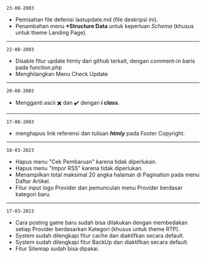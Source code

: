 <code>23-08-2003</code>

- Pemisahan file defenisi lastupdate.md (file deskripsi ini).<br>
- Penambahan menu <b>*Structure Data</b> untuk keperluan *Schema* (khusus untuk theme Landing Page).
<hr>

<code>22-08-2003</code><br>

- Disable fitur update htmly dari github terkait, dengan comment-in baris pada function.php<br>
- Menghilangkan Menu Check Update
<hr>

<code>20-08-2003</code>

- Mengganti ascii ✖️ dan ✔️ dengan <b>*i class*</b>.
<hr>

<code>17-08-2003</code>

- menghapus link referensi dan tulisan <b>*htmly*</b> pada Footer Copyright.
<hr>

<code>18-03-2023</code>

- Hapus menu "Cek Pembaruan" karena tidak diperlukan.
- Hapus menu "Impor RSS" karena tidak diperlukan.
- Menampilkan total maksimal 20 angka halaman di Pagination pada menu Daftar Artikel.
- Fitur input logo Provider dan pemunculan menu Provider berdasar kategori baru.
<hr>

<code>17-03-2023</code>

- Cara posting game baru sudah bisa dilakukan dengan membedakan setiap Provider berdasarkan Kategori (khusus untuk theme RTP).
- System sudah dilengkapi fitur cache dan diaktifkan secara default.
- System sudah dilengkapi fitur BackUp dan diaktifkan secara default.
- Fitur Sitemap sudah bisa dipakai.
